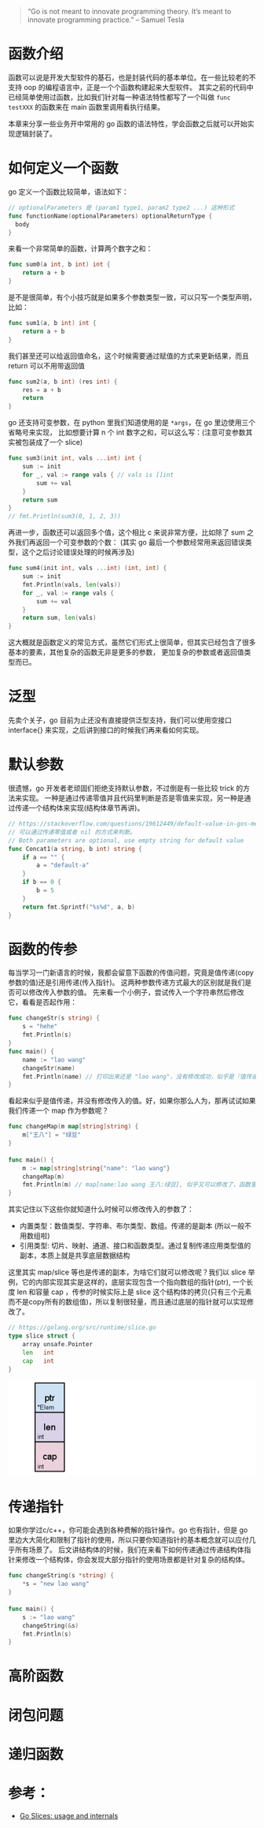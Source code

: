 > “Go is not meant to innovate programming theory. It’s meant to innovate programming practice.” – Samuel Tesla

# 函数介绍

函数可以说是开发大型软件的基石，也是封装代码的基本单位。在一些比较老的不支持 oop 的编程语言中，正是一个个函数构建起来大型软件。
其实之前的代码中已经简单使用过函数，比如我们针对每一种语法特性都写了一个叫做 `func testXXX` 的函数来在 main
函数里调用看执行结果。

本章来分享一些业务开中常用的 go 函数的语法特性，学会函数之后就可以开始实现逻辑封装了。

# 如何定义一个函数

go 定义一个函数比较简单，语法如下：

```go
// optionalParameters 是 (param1 type1, param2 type2 ...) 这种形式
func functionName(optionalParameters) optionalReturnType {
  body
}
```

来看一个非常简单的函数，计算两个数字之和：

```go
func sum0(a int, b int) int {
	return a + b
}
```

是不是很简单，有个小技巧就是如果多个参数类型一致，可以只写一个类型声明，比如：

```go
func sum1(a, b int) int {
	return a + b
}
```

我们甚至还可以给返回值命名，这个时候需要通过赋值的方式来更新结果，而且 return 可以不用带返回值

```go
func sum2(a, b int) (res int) {
	res = a + b
	return
}
```

go 还支持可变参数，在 python 里我们知道使用的是 `*args`，在 go 里边使用三个省略号来实现，
比如想要计算 n 个 int 数字之和，可以这么写：(注意可变参数其实被包装成了一个 slice)

```go
func sum3(init int, vals ...int) int {
	sum := init
	for _, val := range vals { // vals is []int
		sum += val
	}
	return sum
}
// fmt.Println(sum3(0, 1, 2, 3))
```

再进一步，函数还可以返回多个值，这个相比 c 来说非常方便，比如除了 sum 之外我们再返回一个可变参数的个数：
(其实 go 最后一个参数经常用来返回错误类型，这个之后讨论错误处理的时候再涉及)

```go
func sum4(init int, vals ...int) (int, int) {
	sum := init
	fmt.Println(vals, len(vals))
	for _, val := range vals {
		sum += val
	}
	return sum, len(vals)
}
```

这大概就是函数定义的常见方式，虽然它们形式上很简单，但其实已经包含了很多基本的要素，其他复杂的函数无非是更多的参数，
更加复杂的参数或者返回值类型而已。

# 泛型

先卖个关子，go 目前为止还没有直接提供泛型支持，我们可以使用空接口 interface{} 来实现，之后讲到接口的时候我们再来看如何实现。

# 默认参数

很遗憾，go 开发者老顽固们拒绝支持默认参数，不过倒是有一些比较 trick 的方法来实现。
一种是通过传递零值并且代码里判断是否是零值来实现，另一种是通过传递一个结构体来实现(结构体章节再讲)。

```go
// https://stackoverflow.com/questions/19612449/default-value-in-gos-method
// 可以通过传递零值或者 nil 的方式来判断。
// Both parameters are optional, use empty string for default value
func Concat1(a string, b int) string {
	if a == "" {
		a = "default-a"
	}
	if b == 0 {
		b = 5
	}
	return fmt.Sprintf("%s%d", a, b)
}
```

# 函数的传参

每当学习一门新语言的时候，我都会留意下函数的传值问题，究竟是值传递(copy 参数的值)还是引用传递(传入指针)。
这两种参数传递方式最大的区别就是我们是否可以修改传入参数的值。 先来看一个小例子，尝试传入一个字符串然后修改它，看看是否起作用：

```go
func changeStr(s string) {
	s = "hehe"
	fmt.Println(s)
}
func main() {
	name := "lao wang"
	changeStr(name)
	fmt.Println(name) // 打印出来还是 "lao wang"，没有修改成功，似乎是『值传递』
}
```

看起来似乎是值传递，并没有修改传入的值。好，如果你那么人为，那再试试如果我们传递一个 map 作为参数呢？

```go
func changeMap(m map[string]string) {
	m["王八"] = "绿豆"
}

func main() {
	m := map[string]string{"name": "lao wang"}
	changeMap(m)
	fmt.Println(m) // map[name:lao wang 王八:绿豆], 似乎又可以修改了，函数里的修改起作用了
}
```

其实记住以下这些你就知道什么时候可以修改传入的参数了：

- 内置类型：数值类型、字符串、布尔类型、数组。传递的是副本 (所以一般不用数组啦)
- 引用类型: 切片、映射、通道、接口和函数类型。通过复制传递应用类型值的副本，本质上就是共享底层数据结构

这里其实 map/slice 等也是传递的副本，为啥它们就可以修改呢？我们以 slice
举例，它的内部实现其实是这样的，底层实现包含一个指向数组的指针(ptr), 一个长度 len 和容量 cap
，传参的时候实际上是 slice 这个结构体的拷贝(只有三个元素而不是copy所有的数组值)，所以复制很轻量，而且通过底层的指针就可以实现修改了。

```go
// https://golang.org/src/runtime/slice.go
type slice struct {
	array unsafe.Pointer
	len   int
	cap   int
}
```

![](./slice-internal.png)

# 传递指针

如果你学过c/c++，你可能会遇到各种费解的指针操作。go 也有指针，但是 go
里边大大简化和限制了指针的使用，所以只要你知道指针的基本概念就可以应付几乎所有场景了。
后文讲结构体的时候，我们在来看下如何传递通过传递结构体指针来修改一个结构体，你会发现大部分指针的使用场景都是针对复杂的结构体。

```go
func changeString(s *string) {
	*s = "new lao wang"
}

func main() {
	s := "lao wang"
	changeString(&s)
	fmt.Println(s)
}
```

# 高阶函数

# 闭包问题

# 递归函数

# 参考：

- [Go Slices: usage and internals](https://blog.golang.org/go-slices-usage-and-internals)
